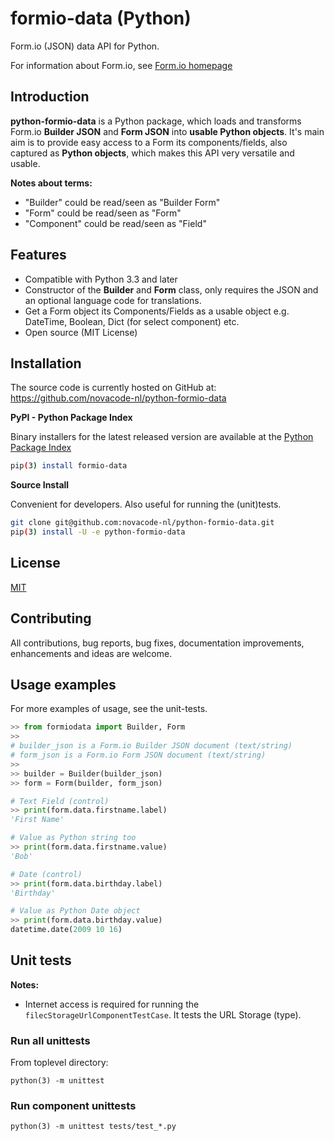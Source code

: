 # formio-data (Python)

Form.io (JSON) data API for Python.

For information about Form.io, see [Form.io homepage](https://www.form.io)

## Introduction

**python-formio-data** is a Python package, which loads and transforms
Form.io **Builder JSON** and **Form JSON** into **usable Python objects**.  It's main
aim is to provide easy access to a Form its components/fields, also
captured as **Python objects**, which makes this API very versatile and usable.

**Notes about terms:**
  - "Builder" could be read/seen as "Builder Form"
  - "Form" could be read/seen as "Form"
  - "Component" could be read/seen as "Field"

## Features

  - Compatible with Python 3.3 and later
  - Constructor of the **Builder** and **Form** class, only requires
    the JSON and an optional language code for translations.
  - Get a Form object its Components/Fields as a usable object e.g. DateTime, Boolean, Dict (for select component) etc.
  - Open source (MIT License)

## Installation

The source code is currently hosted on GitHub at:
https://github.com/novacode-nl/python-formio-data

**PyPI - Python Package Index**

Binary installers for the latest released version are available at the [Python
Package Index](https://pypi.python.org/pypi/formio-data)

```sh
pip(3) install formio-data
```

**Source Install**

Convenient for developers. Also useful for running the (unit)tests.

```sh
git clone git@github.com:novacode-nl/python-formio-data.git
pip(3) install -U -e python-formio-data
```

## License
[MIT](LICENSE)

## Contributing
All contributions, bug reports, bug fixes, documentation improvements, enhancements and ideas are welcome.

## Usage examples

For more examples of usage, see the unit-tests.

``` python
>> from formiodata import Builder, Form
>>
# builder_json is a Form.io Builder JSON document (text/string)
# form_json is a Form.io Form JSON document (text/string)
>>
>> builder = Builder(builder_json)
>> form = Form(builder, form_json)

# Text Field (control)
>> print(form.data.firstname.label)
'First Name'

# Value as Python string too
>> print(form.data.firstname.value)
'Bob'

# Date (control)
>> print(form.data.birthday.label)
'Birthday'

# Value as Python Date object
>> print(form.data.birthday.value)
datetime.date(2009 10 16)
```

## Unit tests

**Notes:**
- Internet access is required for running the
  `filecStorageUrlComponentTestCase`. It tests the URL Storage (type).

### Run all unittests

From toplevel directory:

```
python(3) -m unittest
```

### Run component unittests

```
python(3) -m unittest tests/test_*.py
```
